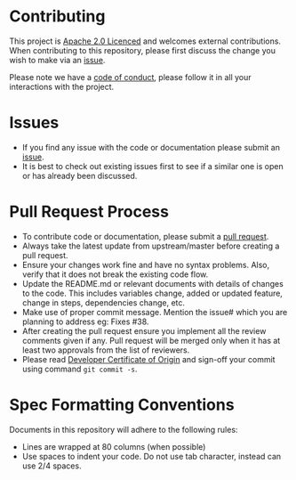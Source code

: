 # Contributing

This project is [Apache 2.0 Licenced](https://github.com/ocp-power-automation/ocp4-playbooks/blob/master/LICENSE) and welcomes external contributions. When contributing to this repository, please first discuss the change you wish to make via an [issue](https://github.com/ocp-power-automation/ocp4-playbooks/issues).

Please note we have a [code of conduct](https://github.com/ocp-power-automation/ocp4-playbooks/blob/master/CODE_OF_CONDUCT.md), please follow it in all your interactions with the project.

# Issues

 - If you find any issue with the code or documentation please submit an [issue](https://github.com/ocp-power-automation/ocp4-playbooks/issues).
 - It is best to check out existing issues first to see if a similar one is open or has already been discussed.


# Pull Request Process

 - To contribute code or documentation, please submit a [pull request](https://github.com/ocp-power-automation/ocp4-playbooks/pulls).
 - Always take the latest update from upstream/master before creating a pull request.
 - Ensure your changes work fine and have no syntax problems. Also, verify that it does not break the existing code flow.
 - Update the README.md or relevant documents with details of changes to the code. This includes variables change, added or updated feature, change in steps, dependencies change, etc.
 - Make use of proper commit message. Mention the issue# which you are planning to address eg: Fixes #38.
 - After creating the pull request ensure you implement all the review comments given if any. Pull request will be merged only when it has at least two approvals from the list of reviewers.
 - Please read [Developer Certificate of Origin](https://github.com/ocp-power-automation/ocp4-playbooks/blob/master/DCO1.1.txt) and sign-off your commit using command `git commit -s`.


# Spec Formatting Conventions
Documents in this repository will adhere to the following rules:

 - Lines are wrapped at 80 columns (when possible)
 - Use spaces to indent your code. Do not use tab character, instead can use 2/4 spaces.

